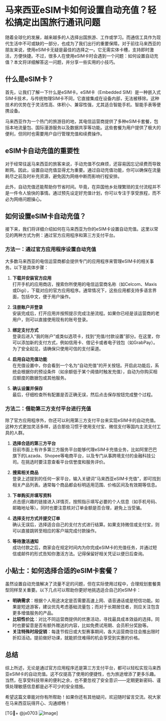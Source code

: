 # 马来西亚eSIM卡如何设置自动充值？轻松搞定出国旅行通讯问题

随着全球化的发展，越来越多的人选择出国旅游、工作或学习。而通信工具作为现代生活中不可或缺的一部分，也成为了我们出行的重要保障。对于前往马来西亚的朋友来说，使用eSIM卡无疑是最佳的选择之一。它无需实体卡槽，支持即时激活，方便快捷。不过，很多人在使用eSIM卡时会遇到一个问题：如何设置自动充值？本文将详细解答这一问题，并分享一些实用的小技巧。

## 什么是eSIM卡？

首先，让我们了解一下什么是eSIM卡。eSIM卡（Embedded SIM）是一种嵌入式SIM卡技术，与传统物理SIM卡不同，它直接集成在设备内部，无法被移除。这种技术的优势在于灵活性高、体积小、兼容性强，尤其适合智能手机、智能手表等便携设备。

马来西亚作为一个热门的旅游目的地，其电信运营商提供了多种eSIM卡套餐，包括本地流量包、国际漫游服务以及数据共享等功能。这些套餐为用户提供了极大的便利，但同时也需要用户自行管理充值和续费操作。

## eSIM卡自动充值的重要性

对于经常往返马来西亚的旅客来说，手动充值不仅麻烦，还容易因忘记续费而导致断网。因此，设置自动充值显得尤为重要。通过自动充值功能，你可以确保在流量耗尽之前及时补充资源，避免因为网络中断而影响行程安排。

此外，自动充值还能帮助你节省时间。毕竟，在异国他乡处理繁琐的支付流程并不是一件令人愉快的事情。通过预先设定好充值计划，你可以专注于享受旅程，而不必为网络问题操心。

## 如何设置eSIM卡自动充值？

接下来，我们将详细介绍如何在马来西亚为你的eSIM卡设置自动充值。这里以常见的两种方式为例：通过官方应用程序和第三方支付平台。

### 方法一：通过官方应用程序设置自动充值

大多数马来西亚的电信运营商都会提供专门的应用程序来管理eSIM卡的相关事务。以下是具体步骤：

1. **下载并安装官方应用**  
   打开手机的应用商店，搜索你所使用的电信运营商名称（如Celcom、Maxis或Digi），下载对应的官方应用程序。通常情况下，这些应用都支持多语言界面，包括中文，便于用户操作。

2. **注册账户并登录**  
   安装完成后，打开应用并按照提示完成注册流程。如果你已经是该运营商的老用户，则可以直接使用现有的账号登录。

3. **绑定支付方式**  
   登录后进入“我的账户”或类似选项卡，找到“充值/付款设置”部分。在这里，你可以添加新的支付方式，例如信用卡、借记卡或者电子钱包（如GrabPay）。为了安全起见，请确保只使用可信的支付渠道。

4. **启用自动充值功能**  
   在充值设置中，你会看到一个名为“自动充值”的开关按钮。开启此功能后，系统会根据你的预设条件（如余额低于某个阈值时触发充值），自动为你购买相应额度的数据包或其他服务。

5. **确认设置并保存**  
   最后，仔细检查所有配置是否正确无误，然后点击保存按钮完成整个过程。

### 方法二：借助第三方支付平台进行充值

除了官方应用程序外，你还可以利用第三方支付平台来实现eSIM卡的自动充值。这种方式更加灵活多样，适合那些习惯于使用支付宝、微信支付等国内主流支付工具的人群。

1. **选择合适的第三方平台**  
   目前市面上有许多第三方服务平台能够代理eSIM卡充值业务，比如阿里巴巴旗下的Lazada、Shopee等电商平台，以及专门从事跨境支付的金融科技公司。在挑选时要注意查看平台信誉度和服务评价。

2. **搜索相关商品**  
   登录上述提到的任何一家平台，输入关键词“马来西亚eSIM卡充值”，即可找到相关产品列表。通常每个商品都会标明适用范围、价格区间及有效期等信息。

3. **下单购买并填写资料**  
   点击感兴趣的链接进入详情页，按照指示填写必要的个人信息（如手机号码、邮箱地址等）。同时也要注意核对订单金额是否合理，避免上当受骗。

4. **选择支付方式并提交订单**  
   确认无误后，选择适合自己的支付方式进行结算。如果支持微信或支付宝，则可以直接跳转至相应的客户端完成付款操作。

5. **等待激活通知**  
   成功付款之后，商家会在规定时间内为你完成eSIM卡的充值任务，并通过短信或邮件的形式告知你激活方法。记得保留好相关凭证以便日后查询。

## 小贴士：如何选择合适的eSIM卡套餐？

虽然设置自动充值解决了流量不足的问题，但在实际使用过程中，合理规划套餐类型同样至关重要。以下几点可以帮助你更好地挑选适合自己的eSIM卡：

- **明确需求**：根据个人用途决定是否需要高速上网、语音通话或是短信功能。如果是短途游客，建议优先考虑基础流量包；而对于长期居住者，则应关注包含更多增值服务的产品。
- **比较性价比**：对比不同运营商提供的优惠活动，寻找最具成本效益的选择。同时也要留意是否有额外赠送的内容，比如免费试用期、会员积分奖励等。
- **关注特殊时段促销**：每逢节假日或大型赛事期间，各大运营商往往会推出限时折扣活动。提前做好功课，就能抓住难得的机会享受到实惠的价格。

## 总结

综上所述，无论是通过官方应用程序还是第三方支付平台，都可以轻松实现马来西亚eSIM卡的自动充值。这不仅提高了使用的便捷性，也为旅途增添了更多乐趣。当然，在享受科技带来的便利之余，也不要忽视了安全意识——定期更新密码、谨慎处理敏感信息都是必不可少的安全措施。

希望这篇文章能对你有所帮助！如果你还有其他疑问，欢迎随时留言交流。祝大家在马来西亚玩得开心、沟通顺畅！

[TG💪+ @jx0703 ![Image](https://github.com/user-attachments/assets/dbca1d08-cadb-493c-b0ec-ad6f7a83f270)]